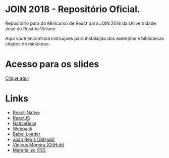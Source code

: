 # JOIN 2018 - Repositório Oficial.
<p>Repositório para do Minicurso de React para JOIN 2018 da Universidade José do Rosário Vellano.</p>
<p>Aqui você encontrará instruções para instalação dos exemplos e bibliotecas citados no minicurso.</p>


# Acesso para os slides
<a href="https://docs.google.com/presentation/d/1s8QsGOnbIFgxrDRhZiYtKSVGdgYLae0XQBteu_0-sV8/edit#slide=id.g35f391192_00" target="_blank">Clique aqui</a>

# Links
- <a href="https://facebook.github.io/react-native/" target="_blank">React-Native</a>
- <a href="https://reactjs.org/" target="_blank">ReactJS</a>
- <a href="https://nativebase.io/" target="_blank">NativeBase</a>
- <a href="https://webpack.js.org/" target="_blank">Webpack</a>
- <a href="https://babeljs.io/" target="_blank">Babel Loader</a>
- <a href="https://github.com/joaoregis" target="_blank">João Regis (GitHub)</a>
- <a href="https://github.com/vinicius741" target="_blank">Vinicus Moreira (GitHub)</a>
- <a href="https://materializecss.com/" target="_blank">Materialize CSS</a>
